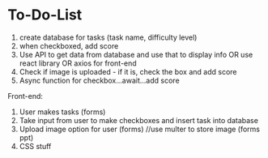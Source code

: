 # To-Do-List


1. create database for tasks (task name, difficulty level)
2. when checkboxed, add score
3. Use API to get data from database and use that to display info OR use react library OR axios for front-end
4. Check if image is uploaded - if it is, check the box and add score
5. Async function for checkbox...await...add score

Front-end:
1. User makes tasks (forms)
2. Take input from user to make checkboxes and insert task into database
3. Upload image option for user (forms) //use multer to store image (forms ppt)
4. CSS stuff 